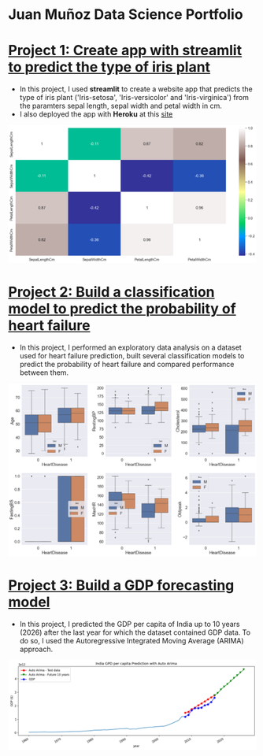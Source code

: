 # Juan Muñoz Data Science Portfolio 

# [Project 1: Create app with streamlit to predict the type of iris plant](https://github.com/jkmg/Iris)
* In this project, I used **streamlit** to create a website app that predicts the type of iris plant ('Iris-setosa', 'Iris-versicolor' and 'Iris-virginica') from the paramters sepal length, sepal width and petal width in cm.
* I also deployed the app with **Heroku** at this [site](https://arcane-basin-45402.herokuapp.com/)

![](/images/Iris_correlation_matrix.png)

# [Project 2: Build a classification model to predict the probability of heart failure](https://github.com/jkmg/Heart_Disease_Prediction)
* In this project, I performed an exploratory data analysis on a dataset used for heart failure prediction, built several classification models to predict the probability of heart failure and compared performance between them.  

![](/images/Heart_BoxPlot.png)

# [Project 3: Build a GDP forecasting model](https://github.com/jkmg/GDP_forecasting)
* In this project, I predicted the GDP per capita of India up to 10 years (2026) after the last year for which the dataset contained GDP data. To do so, I used the Autoregressive Integrated Moving Average (ARIMA) approach.  

![](/images/GDP_ARIMA.png)

